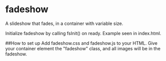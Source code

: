 # fadeshow
A slideshow that fades, in a container with variable size.

Initialize fadeshow by calling fsInit() on ready. Example seen in index.html.

##How to set up
Add fadeshow.css and fadeshow.js to your HTML. Give your container element the "fadeshow" class, and all images will be in the fadeshow.
